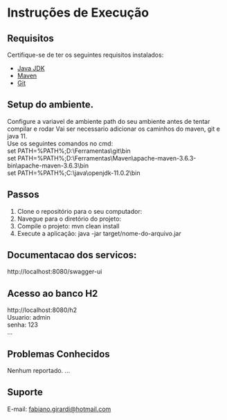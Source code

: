# Instruções de Execução

## Requisitos

Certifique-se de ter os seguintes requisitos instalados:

- [Java JDK](https://www.oracle.com/java/technologies/javase-downloads.html)
- [Maven](https://maven.apache.org/)
- [Git](https://git-scm.com/downloads)

## Setup do ambiente.
  Configure a variavel de ambiente path do seu ambiente antes de tentar compilar e rodar
  Vai ser necessario adicionar os caminhos do maven, git e java 11.  
  Use os seguintes comandos no cmd:  
  set PATH=%PATH%;D:\Ferramentas\git\bin  
  set PATH=%PATH%;D:\Ferramentas\Maven\apache-maven-3.6.3-bin\apache-maven-3.6.3\bin   
  set PATH=%PATH%;C:\java\openjdk-11.0.2\bin  
  

## Passos

1. Clone o repositório para o seu computador:
2. Navegue para o diretório do projeto:
3. Compile o projeto: mvn clean install
4. Execute a aplicação: java -jar target/nome-do-arquivo.jar

## Documentacao dos servicos:
http://localhost:8080/swagger-ui

## Acesso ao banco H2
http://localhost:8080/h2  
Usuario: admin  
senha: 123  
...

## Problemas Conhecidos
Nenhum reportado.
...

## Suporte
E-mail: fabiano.girardi@hotmail.com
